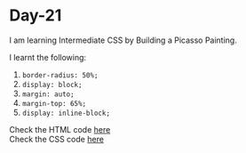 # Day-21
I am learning Intermediate CSS by Building a Picasso Painting.

I learnt the following:
1. `border-radius: 50%;`
2. `display: block;`
3. `margin: auto;`
4. `margin-top: 65%;`
5. `display: inline-block;`

Check the HTML code [here](./full-code.html)  
Check the CSS code [here](./full-code.css)